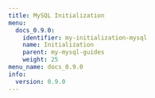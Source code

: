 ```yaml
---
title: MySQL Initialization
menu:
  docs_0.9.0:
    identifier: my-initialization-mysql
    name: Initialization
    parent: my-mysql-guides
    weight: 25
menu_name: docs_0.9.0
info:
  version: 0.9.0
---
```


